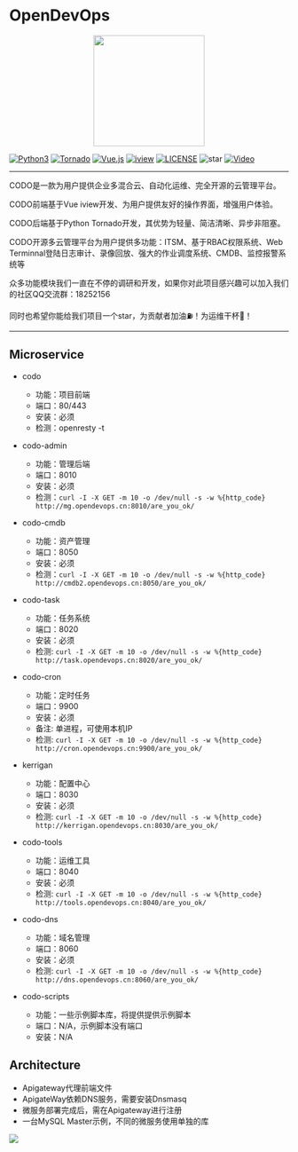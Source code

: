 # OpenDevOps

<p align="center">
    <a href="http://www.opendevops.cn/">
        <img width="200" src="http://www.opendevops.cn/images/head_logo.png">
    </a>
</p>


[![Python3](https://img.shields.io/badge/Python-3.6-green.svg?style=plastic)](https://www.python.org/)
[![Tornado](https://img.shields.io/badge/Tornado-5.0-brightgreen.svg?style=plastic)](https://www.tornadoweb.org)
[![Vue.js](https://img.shields.io/badge/Vuejs-2.5-brightgreen.svg?style=plastic)](https://cn.vuejs.org)
[![iview](https://img.shields.io/badge/iview-4.0.0-blue.svg?style=plastic)](https://www.iviewui.com/)
[![LICENSE](https://img.shields.io/badge/license-Anti%20996-blue.svg)](https://github.com/996icu/996.ICU/blob/master/LICENSE)
![star](https://img.shields.io/github/stars/opendevops-cn/opendevops.svg)
[![Video](https://img.shields.io/badge/Player-Video-red.svg?style=plastic)](https://www.bilibili.com/video/BV1rp4y1v7fa/)



----
CODO是一款为用户提供企业多混合云、自动化运维、完全开源的云管理平台。

CODO前端基于Vue iview开发、为用户提供友好的操作界面，增强用户体验。

CODO后端基于Python Tornado开发，其优势为轻量、简洁清晰、异步非阻塞。

CODO开源多云管理平台为用户提供多功能：ITSM、基于RBAC权限系统、Web Terminnal登陆日志审计、录像回放、强大的作业调度系统、CMDB、监控报警系统等

众多功能模块我们一直在不停的调研和开发，如果你对此项目感兴趣可以加入我们的社区QQ交流群：18252156

同时也希望你能给我们项目一个star，为贡献者加油⛽️！为运维干杯🍻！

----

## Microservice

- codo
  - 功能：项目前端
  - 端口：80/443
  - 安装：必须
  - 检测：openresty -t

- codo-admin
  - 功能：管理后端
  - 端口：8010
  - 安装：必须
  - 检测：`curl -I -X GET -m 10 -o /dev/null -s -w %{http_code} http://mg.opendevops.cn:8010/are_you_ok/`

- codo-cmdb
  - 功能：资产管理
  - 端口：8050
  - 安装：必须
  - 检测：`curl -I -X GET -m 10 -o /dev/null -s -w %{http_code} http://cmdb2.opendevops.cn:8050/are_you_ok/`

- codo-task
  - 功能：任务系统
  - 端口：8020
  - 安装：必须
  - 检测: `curl -I -X GET -m 10 -o /dev/null -s -w %{http_code} http://task.opendevops.cn:8020/are_you_ok/`


- codo-cron
  - 功能：定时任务
  - 端口：9900
  - 安装：必须
  - 备注: 单进程，可使用本机IP
  - 检测: `curl -I -X GET -m 10 -o /dev/null -s -w %{http_code} http://cron.opendevops.cn:9900/are_you_ok/`

- kerrigan
  - 功能：配置中心
  - 端口：8030
  - 安装：必须
  - 检测: `curl -I -X GET -m 10 -o /dev/null -s -w %{http_code} http://kerrigan.opendevops.cn:8030/are_you_ok/`
  

- codo-tools
  - 功能：运维工具
  - 端口：8040
  - 安装：必须
  - 检测: `curl -I -X GET -m 10 -o /dev/null -s -w %{http_code} http://tools.opendevops.cn:8040/are_you_ok/`
  
- codo-dns
  - 功能：域名管理
  - 端口：8060
  - 安装：必须
  - 检测: `curl -I -X GET -m 10 -o /dev/null -s -w %{http_code} http://dns.opendevops.cn:8060/are_you_ok/`
  

  
- codo-scripts
  - 功能：一些示例脚本库，将提供提供示例脚本
  - 端口：N/A，示例脚本没有端口
  - 安装：N/A



## Architecture

- Apigateway代理前端文件
- ApigateWay依赖DNS服务，需要安装Dnsmasq
- 微服务部署完成后，需在Apigateway进行注册
- 一台MySQL Master示例，不同的微服务使用单独的库


![](/architecture.png)